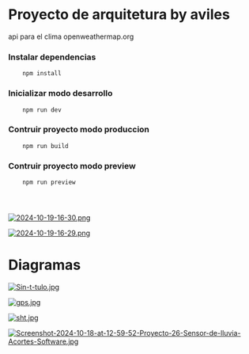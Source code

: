 
# Proyecto de arquitetura  by aviles
api para el clima openweathermap.org



### Instalar dependencias
```shell
    npm install
```


### Inicializar modo desarrollo
```shell
    npm run dev
```

### Contruir proyecto modo produccion
```shell
    npm run build
```

### Contruir proyecto modo preview
```shell
    npm run preview
    
    
  
```
[![2024-10-19-16-30.png](https://i.postimg.cc/Y0XJQ0tV/2024-10-19-16-30.png)](https://postimg.cc/T5D76RLq)

[![2024-10-19-16-29.png](https://i.postimg.cc/G3q0W7vQ/2024-10-19-16-29.png)](https://postimg.cc/NL9PTxJ9)

# Diagramas 

[![Sin-t-tulo.jpg](https://i.postimg.cc/cJQBZ4c5/Sin-t-tulo.jpg)](https://postimg.cc/wtjmQzZh)

[![gps.jpg](https://i.postimg.cc/050zdKtN/gps.jpg)](https://postimg.cc/bddYqrfX)

[![sht.jpg](https://i.postimg.cc/hvbGP6Yn/sht.jpg)](https://postimg.cc/SYR4gTq1)

[![Screenshot-2024-10-18-at-12-59-52-Proyecto-26-Sensor-de-lluvia-Acortes-Software.jpg](https://i.postimg.cc/3xyHtzZw/Screenshot-2024-10-18-at-12-59-52-Proyecto-26-Sensor-de-lluvia-Acortes-Software.jpg)](https://postimg.cc/4YTMdLqC)
